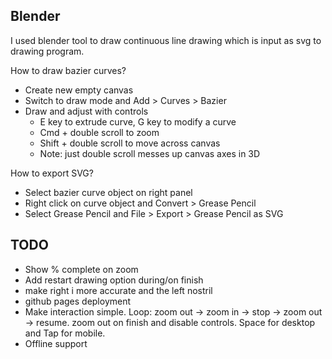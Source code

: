 ## Blender

I used blender tool to draw continuous line drawing which is input as svg to drawing program.

How to draw bazier curves?

- Create new empty canvas
- Switch to draw mode and Add > Curves > Bazier
- Draw and adjust with controls
  - E key to extrude curve, G key to modify a curve
  - Cmd + double scroll to zoom
  - Shift + double scroll to move across canvas
  - Note: just double scroll messes up canvas axes in 3D

How to export SVG?

- Select bazier curve object on right panel
- Right click on curve object and Convert > Grease Pencil
- Select Grease Pencil and File > Export > Grease Pencil as SVG

## TODO

- Show % complete on zoom
- Add restart drawing option during/on finish
- make right i more accurate and the left nostril
- github pages deployment
- Make interaction simple. Loop: zoom out -> zoom in -> stop -> zoom out -> resume. zoom out on finish and disable controls. Space for desktop and Tap for mobile.
- Offline support
